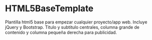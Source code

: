 # HTML5BaseTemplate
Plantilla html5 base para empezar cualquier proyecto/app web. Incluye jQuery y Bootstrap.
Titulo y subtitulo centrales, columna grande de contenido y columna pequeña derecha para publicidad.
